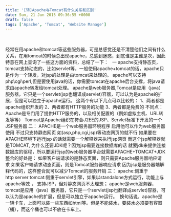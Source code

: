 ```yaml
---
title: '[转]Apache与Tomcat有什么关系和区别'
date: Sun, 21 Jun 2015 09:36:55 +0000
draft: false
tags: ['Apache', 'Tomcat', 'Website Manage']
---
```


 

经常在用apache和tomcat等这些服务器，可是总感觉还是不清楚他们之间有什么关系，在用tomcat的时候总出现apache，总感到迷惑，到底谁是主谁是次，因此特意在网上查询了一些这方面的资料，总结了一下：   一 apache支持静态页，tomcat支持动态的，比如servlet等，一般使用apache+tomcat的话，apache只是作为一个转发，对jsp的处理是由tomcat来处理的。 apache可以支持php\\cgi\\perl,但是要使用java的话，你需要tomcat在apache后台支撑，将java请求由apache转发给tomcat处理。 apache是web服务器,Tomcat是应用（java）服务器，它只是一个servlet(jsp也翻译成servlet)容器，可以认为是apache的扩展，但是可以独立于apache运行。 这两个有以下几点可以比较的： 1、两者都是apache组织开发的 2、两者都有HTTP服务的功能 3、两者都是免费的 不同点： Apache是专门用了提供HTTP服务的，以及相关配置的（例如虚拟主机、URL转发等等） Tomcat是Apache组织在符合J2EE的JSP、Servlet标准下开发的一个JSP服务器 二： APACHE是一个web服务器环境程序 启用他可以作为web服务器使用 不过只支持静态网页 如(asp,php,cgi,jsp)等动态网页的就不行 如果要在APACHE环境下运行jsp 的话就需要一个解释器来执行jsp网页 而这个jsp解释器就是TOMCAT, 为什么还要JDK呢？因为jsp需要连接数据库的话 就要jdk来提供连接数据库的驱程，所以要运行jsp的web服务器平台就需要APACHE+TOMCAT+JDK 整合的好处是： 如果客户端请求的是静态页面，则只需要Apache服务器响应请求 如果客户端请求动态页面，则是Tomcat服务器响应请求 因为jsp是服务器端解释代码的，这样整合就可以减少Tomcat的服务开销 三： apache:侧重于http server tomcat:侧重于servlet引擎，如果以standalone方式运行，功能上与apache等效 ， 支持JSP，但对静态网页不太理想； apache是web服务器，tomcat是应用（java）服务器，它只是一个servlet(jsp也翻译成servlet)容器，可以认为是apache的扩展，但是可以独立于apache运行。  换句话说，apache是一辆卡车，上面可以装一些东西如html等。但是不能装水，要装水必须要有容器（桶），而这个桶也可以不放在卡车上。
